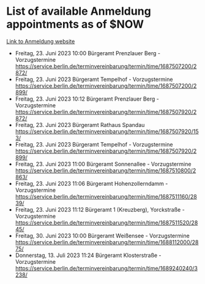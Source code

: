 # List of available Anmeldung appointments as of $NOW
[Link to Anmeldung website](https://service.berlin.de/terminvereinbarung/termin/tag.php?termin=1&anliegen[]=120686&dienstleisterlist=122210,122217,327316,122219,327312,122227,327314,122231,327346,122243,327348,122254,122252,329742,122260,329745,122262,329748,122271,327278,122273,327274,122277,327276,330436,122280,327294,122282,327290,122284,327292,122291,327270,122285,327266,122286,327264,122296,327268,150230,329760,122297,327286,122294,327284,122312,329763,122314,329775,122304,327330,122311,327334,122309,327332,317869,122281,327352,122279,329772,122283,122276,327324,122274,327326,122267,329766,122246,327318,122251,327320,122257,327322,122208,327298,122226,327300&herkunft=http%3A%2F%2Fservice.berlin.de%2Fdienstleistung%2F120686%2F)
- Freitag, 23. Juni 2023 10:00 Bürgeramt Prenzlauer Berg - Vorzugstermine https://service.berlin.de/terminvereinbarung/termin/time/1687507200/2872/
- Freitag, 23. Juni 2023  Bürgeramt Tempelhof - Vorzugstermine https://service.berlin.de/terminvereinbarung/termin/time/1687507200/2899/
- Freitag, 23. Juni 2023 10:12 Bürgeramt Prenzlauer Berg - Vorzugstermine https://service.berlin.de/terminvereinbarung/termin/time/1687507920/2872/
- Freitag, 23. Juni 2023  Bürgeramt Rathaus Spandau https://service.berlin.de/terminvereinbarung/termin/time/1687507920/153/
- Freitag, 23. Juni 2023  Bürgeramt Tempelhof - Vorzugstermine https://service.berlin.de/terminvereinbarung/termin/time/1687507920/2899/
- Freitag, 23. Juni 2023 11:00 Bürgeramt Sonnenallee - Vorzugstermine https://service.berlin.de/terminvereinbarung/termin/time/1687510800/2863/
- Freitag, 23. Juni 2023 11:06 Bürgeramt Hohenzollerndamm - Vorzugstermine https://service.berlin.de/terminvereinbarung/termin/time/1687511160/2839/
- Freitag, 23. Juni 2023 11:12 Bürgeramt 1 (Kreuzberg), Yorckstraße - Vorzugstermine https://service.berlin.de/terminvereinbarung/termin/time/1687511520/2845/
- Freitag, 30. Juni 2023 10:00 Bürgeramt Weißensee - Vorzugstermine https://service.berlin.de/terminvereinbarung/termin/time/1688112000/2875/
- Donnerstag, 13. Juli 2023 11:24 Bürgeramt Klosterstraße - Vorzugstermine https://service.berlin.de/terminvereinbarung/termin/time/1689240240/3238/
